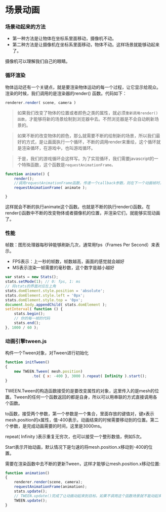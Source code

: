 # 场景动画
### 场景动起来的方法
- 第一种方法是让物体在坐标系里面移动，摄像机不动。
- 第二种方法是让摄像机在坐标系里面移动，物体不动。这样场景就能够动起来了。

摄像机可以理解我们自己的眼睛。

### 循环渲染
物体运动还有一个关键点，就是要渲染物体运动的每一个过程，让它显示给观众。渲染的时候，我们调用的是渲染器的render() 函数。代码如下：

```js
renderer.render( scene, camera )
```

> 如果我们改变了物体的位置或者颜色之类的属性，就必须`重新调用render()函数`，才能够将新的场景绘制到浏览器中去。不然浏览器是不会自动刷新场景的。

> 如果不断的改变物体的颜色，那么就需要不断的绘制新的场景，所以我们最好的方式，是让画面执行一个循环，不断的调用render来重绘，这个循环就是渲染循环，在游戏中，也叫游戏循环。

> 于是，我们的游戏循环会这样写。为了实现循环，我们需要javascript的一个特殊函数，这个函数是`requestAnimationFrame。`
```js
function animate() {
    render();
    //调用requestAnimationFrame函数，传递一个callback参数，则在下一个动画帧时，会调用callback这个函数。
    requestAnimationFrame( animate );

}
```
这样就会不断的执行animate这个函数。也就是不断的执行render()函数。在render()函数中不断的改变物体或者摄像机的位置，并渲染它们，就能够实现动画了。

### 性能
帧数：图形处理器每秒钟能够刷新几次，通常用fps（Frames Per Second）来表示。
- FPS表示：上一秒的帧数，帧数越高，画面的感觉就会越好
- MS表示渲染一帧需要的毫秒数，这个数字是越小越好

```js
var stats = new Stats();
stats.setMode(1); // 0: fps, 1: ms
// 将stats的界面对应左上角
stats.domElement.style.position = 'absolute';
stats.domElement.style.left = '0px';
stats.domElement.style.top = '0px';
document.body.appendChild( stats.domElement );
setInterval( function () {
    stats.begin();
    // 你的每一帧的代码
    stats.end();
}, 1000 / 60 );
```

### 动画引擎tween.js
构件一个Tween对象，对Tween进行初始化
```js
function initTween()
{
    new TWEEN.Tween( mesh.position)
            .to( { x: -400 }, 3000 ).repeat( Infinity ).start();
}
```
TWEEN.Tween的构造函数接受的是要改变属性的对象，这里传入的是mesh的位置。Tween的任何一个函数返回的都是自身，所以可以用串联的方式直接调用各个函数。

to函数，接受两个参数，第一个参数是一个集合，里面存放的键值对，键x表示mesh.position的x属性，值-400表示，动画结束的时候需要移动到的位置。第二个参数，是完成动画需要的时间，这里是3000ms。

repeat( Infinity )表示重复无穷次，也可以接受一个整形数值，例如5次。

Start表示开始动画，默认情况下是匀速的将mesh.position.x移动到-400的位置。

需要在渲染函数中去不断的更新Tween，这样才能够让mesh.position.x移动位置:
```js
function animation()
{
    renderer.render(scene, camera);
    requestAnimationFrame(animation);
    stats.update();
    // TWEEN.update()完成了让动画动起来到目标。如果不调用这个函数场景就不能动起来了。
    TWEEN.update();
}
```